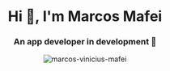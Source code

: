 <h1 align="center">Hi 👋, I'm Marcos Mafei</h1>
<h3 align="center">An app developer in development 🚀</h3>


<p align="center"><img align="center" src="https://i.imgur.com/8hYFPqW.png" alt="marcos-vinicius-mafei"/>
